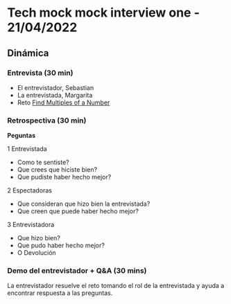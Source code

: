# Tech mock mock interview one - 21/04/2022

## Dinámica

### Entrevista (30 min)

- El entrevistador, Sebastian
- La entrevistada, Margarita
- Reto [Find Multiples of a Number](https://www.codewars.com/kata/58ca658cc0d6401f2700045f/train/javascript)

### Retrospectiva (30 min)

__Peguntas__

1 Entrevistada

- Como te sentiste?
- Que crees que hiciste bien?
- Que pudiste haber hecho mejor?

2 Espectadoras

- Que consideran que hizo bien la entrevistada?
- Que creen que puede haber hecho mejor?

3 Entrevistadora

- Que hizo bien?
- Que pudo haber hecho mejor?
- O Devolución

### Demo del entrevistador + Q&A  (30 mins)

La entrevistador resuelve el reto tomando el rol de la entrevistada y ayuda a
encontrar respuesta a las preguntas.
